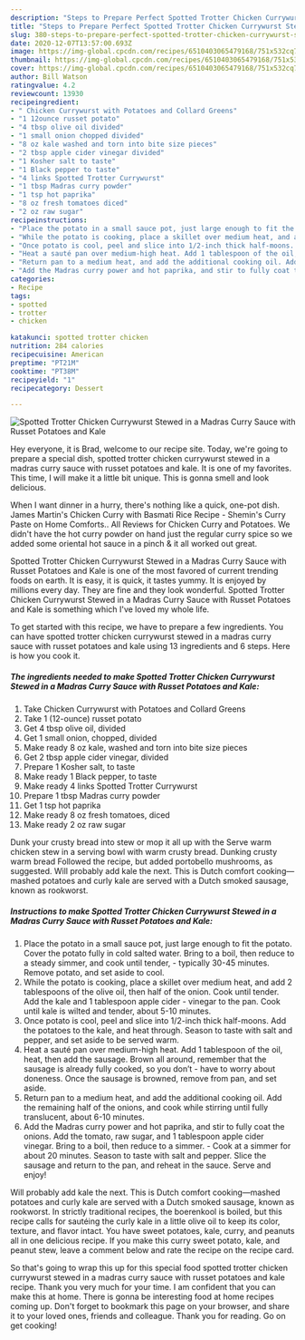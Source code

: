 ```yaml
---
description: "Steps to Prepare Perfect Spotted Trotter Chicken Currywurst Stewed in a Madras Curry Sauce with Russet Potatoes and Kale"
title: "Steps to Prepare Perfect Spotted Trotter Chicken Currywurst Stewed in a Madras Curry Sauce with Russet Potatoes and Kale"
slug: 380-steps-to-prepare-perfect-spotted-trotter-chicken-currywurst-stewed-in-a-madras-curry-sauce-with-russet-potatoes-and-kale
date: 2020-12-07T13:57:00.693Z
image: https://img-global.cpcdn.com/recipes/6510403065479168/751x532cq70/spotted-trotter-chicken-currywurst-stewed-in-a-madras-curry-sauce-with-russet-potatoes-and-kale-recipe-main-photo.jpg
thumbnail: https://img-global.cpcdn.com/recipes/6510403065479168/751x532cq70/spotted-trotter-chicken-currywurst-stewed-in-a-madras-curry-sauce-with-russet-potatoes-and-kale-recipe-main-photo.jpg
cover: https://img-global.cpcdn.com/recipes/6510403065479168/751x532cq70/spotted-trotter-chicken-currywurst-stewed-in-a-madras-curry-sauce-with-russet-potatoes-and-kale-recipe-main-photo.jpg
author: Bill Watson
ratingvalue: 4.2
reviewcount: 13930
recipeingredient:
- " Chicken Currywurst with Potatoes and Collard Greens"
- "1 12ounce russet potato"
- "4 tbsp olive oil divided"
- "1 small onion chopped divided"
- "8 oz kale washed and torn into bite size pieces"
- "2 tbsp apple cider vinegar divided"
- "1 Kosher salt to taste"
- "1 Black pepper to taste"
- "4 links Spotted Trotter Currywurst"
- "1 tbsp Madras curry powder"
- "1 tsp hot paprika"
- "8 oz fresh tomatoes diced"
- "2 oz raw sugar"
recipeinstructions:
- "Place the potato in a small sauce pot, just large enough to fit the potato. Cover the potato fully in cold salted water. Bring to a boil, then reduce to a steady simmer, and cook until tender, typically 30-45 minutes. Remove potato, and set aside to cool."
- "While the potato is cooking, place a skillet over medium heat, and add 2 tablespoons of the olive oil, then half of the onion. Cook until tender. Add the kale and 1 tablespoon apple cider vinegar to the pan. Cook until kale is wilted and tender, about 5-10 minutes."
- "Once potato is cool, peel and slice into 1/2-inch thick half-moons. Add the potatoes to the kale, and heat through. Season to taste with salt and pepper, and set aside to be served warm."
- "Heat a sauté pan over medium-high heat. Add 1 tablespoon of the oil, heat, then add the sausage. Brown all around, remember that the sausage is already fully cooked, so you don’t have to worry about doneness. Once the sausage is browned, remove from pan, and set aside."
- "Return pan to a medium heat, and add the additional cooking oil. Add the remaining half of the onions, and cook while stirring until fully translucent, about 6-10 minutes."
- "Add the Madras curry power and hot paprika, and stir to fully coat the onions. Add the tomato, raw sugar, and 1 tablespoon apple cider vinegar. Bring to a boil, then reduce to a simmer. Cook at a simmer for about 20 minutes. Season to taste with salt and pepper. Slice the sausage and return to the pan, and reheat in the sauce. Serve and enjoy!"
categories:
- Recipe
tags:
- spotted
- trotter
- chicken

katakunci: spotted trotter chicken 
nutrition: 284 calories
recipecuisine: American
preptime: "PT21M"
cooktime: "PT38M"
recipeyield: "1"
recipecategory: Dessert

---
```



![Spotted Trotter Chicken Currywurst Stewed in a Madras Curry Sauce with Russet Potatoes and Kale](https://img-global.cpcdn.com/recipes/6510403065479168/751x532cq70/spotted-trotter-chicken-currywurst-stewed-in-a-madras-curry-sauce-with-russet-potatoes-and-kale-recipe-main-photo.jpg)

Hey everyone, it is Brad, welcome to our recipe site. Today, we're going to prepare a special dish, spotted trotter chicken currywurst stewed in a madras curry sauce with russet potatoes and kale. It is one of my favorites. This time, I will make it a little bit unique. This is gonna smell and look delicious.

When I want dinner in a hurry, there&#39;s nothing like a quick, one-pot dish. James Martin&#39;s Chicken Curry with Basmati Rice Recipe - Shemin&#39;s Curry Paste on Home Comforts.. All Reviews for Chicken Curry and Potatoes. We didn&#39;t have the hot curry powder on hand just the regular curry spice so we added some oriental hot sauce in a pinch &amp; it all worked out great.

Spotted Trotter Chicken Currywurst Stewed in a Madras Curry Sauce with Russet Potatoes and Kale is one of the most favored of current trending foods on earth. It is easy, it is quick, it tastes yummy. It is enjoyed by millions every day. They are fine and they look wonderful. Spotted Trotter Chicken Currywurst Stewed in a Madras Curry Sauce with Russet Potatoes and Kale is something which I've loved my whole life.


To get started with this recipe, we have to prepare a few ingredients. You can have spotted trotter chicken currywurst stewed in a madras curry sauce with russet potatoes and kale using 13 ingredients and 6 steps. Here is how you cook it.

<!--inarticleads1-->

##### The ingredients needed to make Spotted Trotter Chicken Currywurst Stewed in a Madras Curry Sauce with Russet Potatoes and Kale:

1. Take  Chicken Currywurst with Potatoes and Collard Greens
1. Take 1 (12-ounce) russet potato
1. Get 4 tbsp olive oil, divided
1. Get 1 small onion, chopped, divided
1. Make ready 8 oz kale, washed and torn into bite size pieces
1. Get 2 tbsp apple cider vinegar, divided
1. Prepare 1 Kosher salt, to taste
1. Make ready 1 Black pepper, to taste
1. Make ready 4 links Spotted Trotter Currywurst
1. Prepare 1 tbsp Madras curry powder
1. Get 1 tsp hot paprika
1. Make ready 8 oz fresh tomatoes, diced
1. Make ready 2 oz raw sugar


Dunk your crusty bread into stew or mop it all up with the Serve warm chicken stew in a serving bowl with warm crusty bread. Dunking crusty warm bread Followed the recipe, but added portobello mushrooms, as suggested. Will probably add kale the next. This is Dutch comfort cooking—mashed potatoes and curly kale are served with a Dutch smoked sausage, known as rookworst. 

<!--inarticleads2-->

##### Instructions to make Spotted Trotter Chicken Currywurst Stewed in a Madras Curry Sauce with Russet Potatoes and Kale:

1. Place the potato in a small sauce pot, just large enough to fit the potato. Cover the potato fully in cold salted water. Bring to a boil, then reduce to a steady simmer, and cook until tender, - typically 30-45 minutes. Remove potato, and set aside to cool.
1. While the potato is cooking, place a skillet over medium heat, and add 2 tablespoons of the olive oil, then half of the onion. Cook until tender. Add the kale and 1 tablespoon apple cider - vinegar to the pan. Cook until kale is wilted and tender, about 5-10 minutes.
1. Once potato is cool, peel and slice into 1/2-inch thick half-moons. Add the potatoes to the kale, and heat through. Season to taste with salt and pepper, and set aside to be served warm.
1. Heat a sauté pan over medium-high heat. Add 1 tablespoon of the oil, heat, then add the sausage. Brown all around, remember that the sausage is already fully cooked, so you don’t - have to worry about doneness. Once the sausage is browned, remove from pan, and set aside.
1. Return pan to a medium heat, and add the additional cooking oil. Add the remaining half of the onions, and cook while stirring until fully translucent, about 6-10 minutes.
1. Add the Madras curry power and hot paprika, and stir to fully coat the onions. Add the tomato, raw sugar, and 1 tablespoon apple cider vinegar. Bring to a boil, then reduce to a simmer. - Cook at a simmer for about 20 minutes. Season to taste with salt and pepper. Slice the sausage and return to the pan, and reheat in the sauce. Serve and enjoy!


Will probably add kale the next. This is Dutch comfort cooking—mashed potatoes and curly kale are served with a Dutch smoked sausage, known as rookworst. In strictly traditional recipes, the boerenkool is boiled, but this recipe calls for sautéing the curly kale in a little olive oil to keep its color, texture, and flavor intact. You have sweet potatoes, kale, curry, and peanuts all in one delicious recipe. If you make this curry sweet potato, kale, and peanut stew, leave a comment below and rate the recipe on the recipe card. 

So that's going to wrap this up for this special food spotted trotter chicken currywurst stewed in a madras curry sauce with russet potatoes and kale recipe. Thank you very much for your time. I am confident that you can make this at home. There is gonna be interesting food at home recipes coming up. Don't forget to bookmark this page on your browser, and share it to your loved ones, friends and colleague. Thank you for reading. Go on get cooking!
